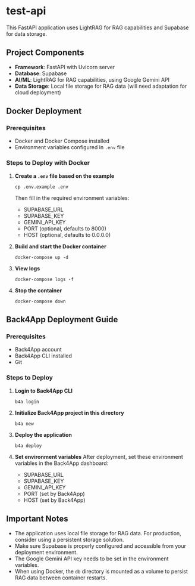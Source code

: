 # test-api

This FastAPI application uses LightRAG for RAG capabilities and Supabase for data storage.

## Project Components
- **Framework**: FastAPI with Uvicorn server
- **Database**: Supabase
- **AI/ML**: LightRAG for RAG capabilities, using Google Gemini API
- **Data Storage**: Local file storage for RAG data (will need adaptation for cloud deployment)

## Docker Deployment

### Prerequisites
- Docker and Docker Compose installed
- Environment variables configured in `.env` file

### Steps to Deploy with Docker

1. **Create a `.env` file based on the example**
   ```
   cp .env.example .env
   ```
   Then fill in the required environment variables:
   - SUPABASE_URL
   - SUPABASE_KEY
   - GEMINI_API_KEY
   - PORT (optional, defaults to 8000)
   - HOST (optional, defaults to 0.0.0.0)

2. **Build and start the Docker container**
   ```
   docker-compose up -d
   ```

3. **View logs**
   ```
   docker-compose logs -f
   ```

4. **Stop the container**
   ```
   docker-compose down
   ```

## Back4App Deployment Guide

### Prerequisites
- Back4App account
- Back4App CLI installed
- Git

### Steps to Deploy

1. **Login to Back4App CLI**
   ```
   b4a login
   ```

2. **Initialize Back4App project in this directory**
   ```
   b4a new
   ```

3. **Deploy the application**
   ```
   b4a deploy
   ```

4. **Set environment variables**
   After deployment, set these environment variables in the Back4App dashboard:
   - SUPABASE_URL
   - SUPABASE_KEY
   - GEMINI_API_KEY
   - PORT (set by Back4App)
   - HOST (set by Back4App)

## Important Notes
- The application uses local file storage for RAG data. For production, consider using a persistent storage solution.
- Make sure Supabase is properly configured and accessible from your deployment environment.
- The Google Gemini API key needs to be set in the environment variables.
- When using Docker, the `db` directory is mounted as a volume to persist RAG data between container restarts.
